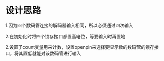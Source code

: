 # 设计思路
1.因为四个数码管连接的解码器输入相同，所以必须通过四次输入

2.在初始化时将四个锁存接口都置高电位，等要输入时再置地

2.设置了count变量用来计数，设置openpin来选择要显示数的数码管的锁存接口，将其置低就能对该数码管进行输入